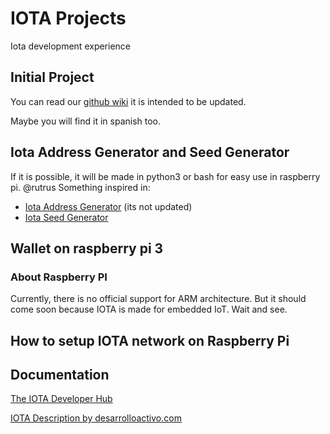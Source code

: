 # IOTA Projects
Iota development experience

## Initial Project
You can read our [github wiki](https://github.com/estebanrfp/iota/wiki) it is intended to be updated.

Maybe you will find it in spanish too.

## Iota Address Generator and Seed Generator
If it is possible, it will be made in python3 or bash for easy use in raspberry pi. @rutrus
Something inspired in:
 * [Iota Address Generator](https://github.com/domschiener/iota-address-generator) (its not updated)
 * [Iota Seed Generator](https://github.com/eukaryote31/iota-seed-gen)

## Wallet on raspberry pi 3

### About Raspberry PI
Currently, there is no official support for ARM architecture. But it should come soon because IOTA is made for embedded IoT. Wait and see.

## How to setup IOTA network on Raspberry Pi

## Documentation
[The IOTA Developer Hub](https://iota.readme.io/)

[IOTA Description by desarrolloactivo.com](https://desarrolloactivo.com/articulos/iota/)
